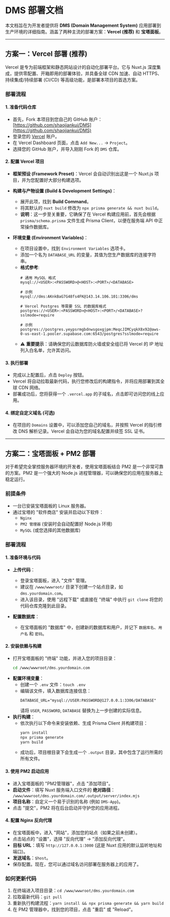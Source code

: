 # DMS 部署文档

本文档旨在为开发者提供将 **DMS (Domain Management System)** 应用部署到生产环境的详细指南。涵盖了两种主流的部署方案：**Vercel (推荐)** 和 **宝塔面板**。

---

## 方案一：Vercel 部署 (推荐)

Vercel 是专为前端框架和静态网站设计的自动化部署平台。它与 Nuxt.js 深度集成，提供零配置、开箱即用的部署体验，并具备全球 CDN 加速、自动 HTTPS、持续集成/持续部署 (CI/CD) 等高级功能，是部署本项目的首选方案。

### 部署流程

#### 1. 准备代码仓库

-   首先，Fork 本项目到您自己的 GitHub 账户：[https://github.com/shaojiankui/DMS](https://github.com/shaojiankui/DMS)
-   登录您的 [Vercel](https://vercel.com) 账户。
-   在 Vercel Dashboard 页面，点击 `Add New...` -> `Project`。
-   选择您的 GitHub 账户，并导入刚刚 Fork 的 `DMS` 仓库。

#### 2. 配置 Vercel 项目

-   **框架预设 (Framework Preset)**：Vercel 会自动识别出这是一个 Nuxt.js 项目，并为您配置好大部分构建选项。

-   **构建与产物设置 (Build & Development Settings)**：
    -   展开此项，找到 **Build Command**。
    -   将其默认的 `nuxt build` 修改为 `npx prisma generate && nuxt build`。
    -   **说明**：这一步至关重要，它确保了在 Vercel 构建应用前，首先会根据 `prisma/schema.prisma` 文件生成 Prisma Client，以便在服务端 API 中正常操作数据库。

-   **环境变量 (Environment Variables)**：
    -   在项目设置中，找到 `Environment Variables` 选项卡。
    -   添加一个名为 `DATABASE_URL` 的变量，其值为您生产数据库的连接字符串。
    -   **格式参考**:
        ```
        # 通用 MySQL 格式
        mysql://<USER>:<PASSWORD>@<HOST>:<PORT>/<DATABASE>

        # 示例
        mysql://dms:AKnkBaG7G48fs4FK@143.14.106.101:3306/dms
        ```
        ```
        # Vercel Postgres 等需要 SSL 的数据库格式
        postgres://<USER>:<PASSWORD>@<HOST>:<PORT>/<DATABASE>?sslmode=require

        # 示例
        postgres://postgres.yeypsrmgbdnwsgoxgjpm:MeqcJIMCyqkX8x92@aws-0-us-east-1.pooler.supabase.com:6543/postgres?sslmode=require
        ```
    -   ⚠️ **重要提示**：请确保您的云数据库防火墙或安全组已将 Vercel 的 IP 地址列入白名单，允许其访问。

#### 3. 执行部署

-   完成以上配置后，点击 `Deploy` 按钮。
-   Vercel 将自动拉取最新代码，执行您修改后的构建指令，并将应用部署到其全球 CDN 网络。
-   部署成功后，您将获得一个 `.vercel.app` 的子域名，点击即可访问您的线上应用。

#### 4. 绑定自定义域名 (可选)

-   在项目的 `Domains` 设置中，可以添加您自己的域名，并按照 Vercel 的指引修改 DNS 解析记录。Vercel 会自动为您的域名配置并续签 SSL 证书。

---

## 方案二：宝塔面板 + PM2 部署

对于希望完全掌控服务器环境的开发者，使用宝塔面板结合 PM2 是一个非常可靠的方案。PM2 是一个强大的 Node.js 进程管理器，可以确保您的应用在服务器上稳定运行。

### 前提条件

-   一台已安装宝塔面板的 Linux 服务器。
-   通过宝塔的 "软件商店" 安装并启动以下软件：
    -   `Nginx`
    -   `PM2 管理器` (安装时会自动配置好 Node.js 环境)
    -   `MySQL` (或您选择的其他数据库)

### 部署流程

#### 1. 准备环境与代码

-   **上传代码**：
    -   登录宝塔面板，进入 "文件" 管理。
    -   建议在 `/www/wwwroot/` 目录下创建一个站点目录，如 `dms.yourdomain.com`。
    -   进入该目录，使用 "远程下载" 或直接在 "终端" 中执行 `git clone` 将您的代码仓库克隆到此目录。

-   **配置数据库**：
    -   在宝塔面板的 "数据库" 中，创建新的数据库和用户，并记下 `数据库名`、`用户名` 和 `密码`。

#### 2. 安装依赖与构建

-   打开宝塔面板的 "终端" 功能，并进入您的项目目录：
    ```bash
    cd /www/wwwroot/dms.yourdomain.com
    ```
-   **配置环境变量**：
    -   创建一个 `.env` 文件：`touch .env`
    -   编辑该文件，填入数据库连接信息：
        ```
        DATABASE_URL="mysql://USER:PASSWORD@127.0.0.1:3306/DATABASE"
        ```
        请将 `USER`, `PASSWORD`, `DATABASE` 替换为上一步创建的实际信息。
-   **执行构建**：
    -   依次执行以下命令来安装依赖、生成 Prisma Client 并构建项目：
        ```bash
        yarn install
        npx prisma generate
        yarn build
        ```
    -   成功后，项目根目录下会生成一个 `.output` 目录，其中包含了运行所需的所有文件。

#### 3. 使用 PM2 启动应用

-   进入宝塔面板的 "PM2管理器"，点击 "添加项目"。
-   **启动文件**：填写 Nuxt 服务端入口文件的 **绝对路径**：
    `/www/wwwroot/dms.yourdomain.com/.output/server/index.mjs`
-   **项目名称**：自定义一个易于识别的名称 (例如 `DMS-App`)。
-   点击 "提交"，PM2 将在后台启动并守护您的应用进程。

#### 4. 配置 Nginx 反向代理

-   在宝塔面板中，进入 "网站"，添加您的站点（如果之前未创建）。
-   点击站点的 "设置"，选择 "反向代理" -> "添加反向代理"。
-   **目标 URL**：填写 `http://127.0.0.1:3000` (这是 Nuxt 应用的默认监听地址和端口)。
-   **发送域名**：`$host`。
-   保存配置。现在，您可以通过域名访问部署在服务器上的应用了。

### 如何更新代码

1.  在终端进入项目目录：`cd /www/wwwroot/dms.yourdomain.com`
2.  拉取最新代码：`git pull`
3.  重新执行构建流程：`yarn install && npx prisma generate && yarn build`
4.  在 PM2 管理器中，找到您的项目，点击 "重启" 或 "Reload"。
